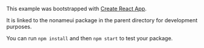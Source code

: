This example was bootstrapped with [Create React App](https://github.com/facebook/create-react-app).

It is linked to the nonameui package in the parent directory for development purposes.

You can run `npm install` and then `npm start` to test your package.
